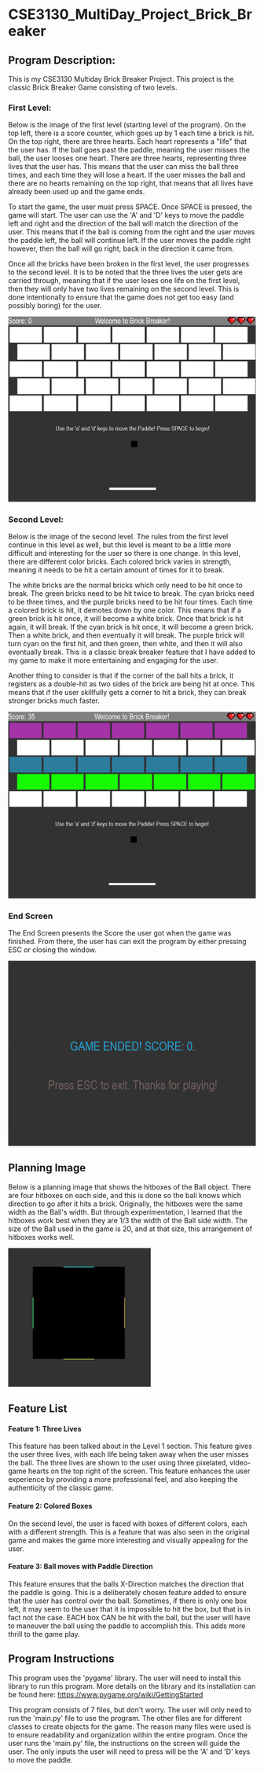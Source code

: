 # CSE3130_MultiDay_Project_Brick_Breaker

## Program Description:

This is my CSE3130 Multiday Brick Breaker Project. This project is the classic Brick Breaker Game consisting of two levels. 

### First Level:

Below is the image of the first level (starting level of the program). On the top left, there is a score counter, which goes up by 1 each time a brick is hit. On the top right, there are three hearts. Each heart represents a "life" that the user has. If the ball goes past the paddle, meaning the user misses the ball, the user looses one heart. There are three hearts, representing three lives that the user has. This means that the user can miss the ball three times, and each time they will lose a heart. If the user misses the ball and there are no hearts remaining on the top right, that means that all lives have already been used up and the game ends. 

To start the game, the user must press SPACE. Once SPACE is pressed, the game will start. The user can use the 'A' and 'D' keys to move the paddle left and right and the direction of the ball will match the direction of the user. This means that if the ball is coming from the right and the user moves the paddle left, the ball will continue left. If the user moves the paddle right however, then the ball will go right, back in the direction it came from. 

Once all the bricks have been broken in the first level, the user progresses to the second level. It is to be noted that the three lives the user gets are carried through, meaning that if the user loses one life on the first level, then they will only have two lives remaining on the second level. This is done intentionally to ensure that the game does not get too easy (and possibly boring) for the user. 

![img_1.png](img_1.png)

### Second Level: 

Below is the image of the second level. The rules from the first level continue in this level as well, but this level is meant to be a little more difficult and interesting for the user so there is one change. In this level, there are different color bricks. Each colored brick varies in strength, meaning it needs to be hit a certain amount of times for it to break. 

The white bricks are the normal bricks which only need to be hit once to break. The green bricks need to be hit twice to break. The cyan bricks need to be three times, and the purple bricks need to be hit four times. Each time a colored brick is hit, it demotes down by one color. This means that if a green brick is hit once, it will become a white brick. Once that brick is hit again, it will break. If the cyan brick is hit once, it will become a green brick. Then a white brick, and then eventually it will break. The purple brick will turn cyan on the first hit, and then green, then white, and then it will also eventually break. This is a classic break breaker feature that I have added to my game to make it more entertaining and engaging for the user. 

Another thing to consider is that if the corner of the ball hits a brick, it registers as a double-hit as two sides of the brick are being hit at once. This means that if the user skillfully gets a corner to hit a brick, they can break stronger bricks much faster.

![img_2.png](img_2.png)

### End Screen

The End Screen presents the Score the user got when the game was finished. From there, the user has can exit the program by either pressing ESC or closing the window. 

![img_3.png](img_3.png) 




## Planning Image 

Below is a planning image that shows the hitboxes of the Ball object. There are four hitboxes on each side, and this is done so the ball knows which direction to go after it hits a brick. Originally, the hitboxes were the same width as the Ball's width. But through experimentation, I learned that the hitboxes work best when they are 1/3 the width of the Ball side width. The size of the Ball used in the game is 20, and at that size, this arrangement of hitboxes works well. 

![img.png](img.png)


## Feature List

#### Feature 1: Three Lives

This feature has been talked about in the Level 1 section. This feature gives the user three lives, with each life being taken away when the user misses the ball. The three lives are shown to the user using three pixelated, video-game hearts on the top right of the screen. This feature enhances the user experience by providing a more professional feel, and also keeping the authenticity of the classic game.

#### Feature 2: Colored Boxes

On the second level, the user is faced with boxes of different colors, each with a different strength. This is a feature that was also seen in the original game and makes the game more interesting and visually appealing for the user. 

#### Feature 3: Ball moves with Paddle Direction

This feature ensures that the balls X-Direction matches the direction that the paddle is going. This is a deliberately chosen feature added to ensure that the user has control over the ball. Sometimes, if there is only one box left, it may seem to the user that it is impossible to hit the box, but that is in fact not the case. EACH box CAN be hit with the ball, but the user will have to maneuver the ball using the paddle to accomplish this. This adds more thrill to the game play. 


## Program Instructions

This program uses the 'pygame' library. The user will need to install this library to run this program. More details on the library and its installation can be found here: https://www.pygame.org/wiki/GettingStarted 

This program consists of 7 files, but don't worry. The user will only need to run the 'main.py' file to use the program. The other files are for different classes to create objects for the game. The reason many files were used is to ensure readability and organization within the entire program. Once the user runs the 'main.py' file, the instructions on the screen will guide the user. The only inputs the user will need to press will be the 'A' and 'D' keys to move the paddle. 

